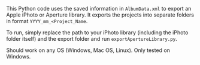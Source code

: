 This Python code uses the saved information in ```AlbumData.xml``` to export an Apple iPhoto or Aperture library. It exports the projects into separate folders in format ```YYYY_mm_<Project_Name```.

To run, simply replace the path to your iPhoto library (including the iPhoto folder itself) and the export folder and run ```exportApertureLibrary.py```.

Should work on any OS (Windows, Mac OS, Linux). Only tested on Windows.